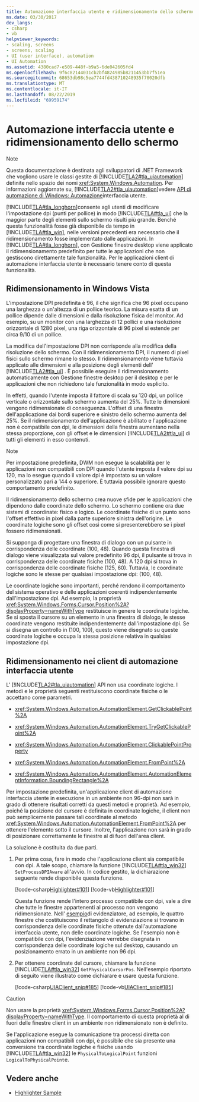 ```yaml
---
title: Automazione interfaccia utente e ridimensionamento dello schermo
ms.date: 03/30/2017
dev_langs:
- csharp
- vb
helpviewer_keywords:
- scaling, screens
- screens, scaling
- UI (user interface), automation
- UI Automation
ms.assetid: 4380cad7-e509-448f-b9a5-6de042605fd4
ms.openlocfilehash: 9f6c82144031cb2bf4824985b8211453bb7f51ea
ms.sourcegitcommit: 68653db98c5ea7744fd438710248935f70020dfb
ms.translationtype: MT
ms.contentlocale: it-IT
ms.lasthandoff: 08/22/2019
ms.locfileid: "69959174"
---
```

# <a name="ui-automation-and-screen-scaling"></a>Automazione interfaccia utente e ridimensionamento dello schermo
> [!NOTE]
> Questa documentazione è destinata agli sviluppatori di .NET Framework che vogliono usare le classi gestite di [!INCLUDE[TLA2#tla_uiautomation](../../../includes/tla2sharptla-uiautomation-md.md)] definite nello spazio dei nomi <xref:System.Windows.Automation>. Per informazioni aggiornate su, [!INCLUDE[TLA2#tla_uiautomation](../../../includes/tla2sharptla-uiautomation-md.md)]vedere [API di automazione di Windows: Automazione](https://go.microsoft.com/fwlink/?LinkID=156746)interfaccia utente.  
  
 [!INCLUDE[TLA#tla_longhorn](../../../includes/tlasharptla-longhorn-md.md)]consente agli utenti di modificare l'impostazione dpi (punti per pollice) in modo [!INCLUDE[TLA#tla_ui](../../../includes/tlasharptla-ui-md.md)] che la maggior parte degli elementi sullo schermo risulti più grande. Benché questa funzionalità fosse già disponibile da tempo in [!INCLUDE[TLA#tla_win](../../../includes/tlasharptla-win-md.md)], nelle versioni precedenti era necessario che il ridimensionamento fosse implementato dalle applicazioni. In [!INCLUDE[TLA#tla_longhorn](../../../includes/tlasharptla-longhorn-md.md)], con Gestione finestre desktop viene applicato il ridimensionamento predefinito per tutte le applicazioni che non gestiscono direttamente tale funzionalità. Per le applicazioni client di automazione interfaccia utente è necessario tenere conto di questa funzionalità.  
  
<a name="Scaling_in_Windows_Vista"></a>   
## <a name="scaling-in-windows-vista"></a>Ridimensionamento in Windows Vista  
 L'impostazione DPI predefinita è 96, il che significa che 96 pixel occupano una larghezza o un'altezza di un pollice teorico. La misura esatta di un pollice dipende dalle dimensioni e dalla risoluzione fisica del monitor. Ad esempio, su un monitor con una larghezza di 12 pollici e una risoluzione orizzontale di 1280 pixel, una riga orizzontale di 96 pixel si estende per circa 9/10 di un pollice.  
  
 La modifica dell'impostazione DPI non corrisponde alla modifica della risoluzione dello schermo. Con il ridimensionamento DPI, il numero di pixel fisici sullo schermo rimane lo stesso. Il ridimensionamento viene tuttavia applicato alle dimensioni e alla posizione degli elementi dell' [!INCLUDE[TLA2#tla_ui](../../../includes/tla2sharptla-ui-md.md)] . È possibile eseguire il ridimensionamento automaticamente con Gestione finestre desktop per il desktop e per le applicazioni che non richiedono tale funzionalità in modo esplicito.  
  
 In effetti, quando l'utente imposta il fattore di scala su 120 dpi, un pollice verticale o orizzontale sullo schermo aumenta del 25%. Tutte le dimensioni vengono ridimensionate di conseguenza. L'offset di una finestra dell'applicazione dai bordi superiore e sinistro dello schermo aumenta del 25%. Se il ridimensionamento dell'applicazione è abilitato e l'applicazione non è compatibile con dpi, le dimensioni della finestra aumentano nella stessa proporzione, con gli offset e le dimensioni [!INCLUDE[TLA2#tla_ui](../../../includes/tla2sharptla-ui-md.md)] di tutti gli elementi in esso contenuti.  
  
> [!NOTE]
> Per impostazione predefinita, DWM non esegue la scalabilità per le applicazioni non compatibili con DPI quando l'utente imposta il valore dpi su 120, ma lo esegue quando il valore dpi è impostato su un valore personalizzato pari a 144 o superiore. È tuttavia possibile ignorare questo comportamento predefinito.  
  
 Il ridimensionamento dello schermo crea nuove sfide per le applicazioni che dipendono dalle coordinate dello schermo. Lo schermo contiene ora due sistemi di coordinate: fisico e logico. Le coordinate fisiche di un punto sono l'offset effettivo in pixel dalla parte superiore sinistra dell'origine. Le coordinate logiche sono gli offset così come si presenterebbero se i pixel fossero ridimensionati.  
  
 Si supponga di progettare una finestra di dialogo con un pulsante in corrispondenza delle coordinate (100, 48). Quando questa finestra di dialogo viene visualizzata sul valore predefinito 96 dpi, il pulsante si trova in corrispondenza delle coordinate fisiche (100, 48). A 120 dpi si trova in corrispondenza delle coordinate fisiche (125, 60). Tuttavia, le coordinate logiche sono le stesse per qualsiasi impostazione dpi: (100, 48).  
  
 Le coordinate logiche sono importanti, perché rendono il comportamento del sistema operativo e delle applicazioni coerenti indipendentemente dall'impostazione dpi. Ad esempio, la proprietà <xref:System.Windows.Forms.Cursor.Position%2A?displayProperty=nameWithType> restituisce in genere le coordinate logiche. Se si sposta il cursore su un elemento in una finestra di dialogo, le stesse coordinate vengono restituite indipendentemente dall'impostazione dpi. Se si disegna un controllo in (100, 100), questo viene disegnato su queste coordinate logiche e occupa la stessa posizione relativa in qualsiasi impostazione dpi.  
  
<a name="Scaling_in_UI_Automation_Clients"></a>   
## <a name="scaling-in-ui-automation-clients"></a>Ridimensionamento nei client di automazione interfaccia utente  
 L' [!INCLUDE[TLA2#tla_uiautomation](../../../includes/tla2sharptla-uiautomation-md.md)] API non usa coordinate logiche. I metodi e le proprietà seguenti restituiscono coordinate fisiche o le accettano come parametri.  
  
- <xref:System.Windows.Automation.AutomationElement.GetClickablePoint%2A>  
  
- <xref:System.Windows.Automation.AutomationElement.TryGetClickablePoint%2A>  
  
- <xref:System.Windows.Automation.AutomationElement.ClickablePointProperty>  
  
- <xref:System.Windows.Automation.AutomationElement.FromPoint%2A>  
  
- <xref:System.Windows.Automation.AutomationElement.AutomationElementInformation.BoundingRectangle%2A>  
  
 Per impostazione predefinita, un'applicazione client di automazione interfaccia utente in esecuzione in un ambiente non 96-dpi non sarà in grado di ottenere risultati corretti da questi metodi e proprietà. Ad esempio, poiché la posizione del cursore è definita in coordinate logiche, il client non può semplicemente passare tali coordinate al metodo <xref:System.Windows.Automation.AutomationElement.FromPoint%2A> per ottenere l'elemento sotto il cursore. Inoltre, l'applicazione non sarà in grado di posizionare correttamente le finestre al di fuori dell'area client.  
  
 La soluzione è costituita da due parti.  
  
1. Per prima cosa, fare in modo che l'applicazione client sia compatibile con dpi. A tale scopo, chiamare la funzione [!INCLUDE[TLA#tla_win32](../../../includes/tlasharptla-win32-md.md)] `SetProcessDPIAware` all'avvio. In codice gestito, la dichiarazione seguente rende disponibile questa funzione.  
  
     [!code-csharp[Highlighter#101](../../../samples/snippets/csharp/VS_Snippets_Wpf/Highlighter/CSharp/NativeMethods.cs#101)]
     [!code-vb[Highlighter#101](../../../samples/snippets/visualbasic/VS_Snippets_Wpf/Highlighter/VisualBasic/NativeMethods.vb#101)]  
  
     Questa funzione rende l'intero processo compatibile con dpi, vale a dire che tutte le finestre appartenenti al processo non vengono ridimensionate. Nell' [esempio](https://github.com/Microsoft/WPF-Samples/tree/master/Accessibility/Highlighter)di evidenziatore, ad esempio, le quattro finestre che costituiscono il rettangolo di evidenziazione si trovano in corrispondenza delle coordinate fisiche ottenute dall'automazione interfaccia utente, non delle coordinate logiche. Se l'esempio non è compatibile con dpi, l'evidenziazione verrebbe disegnata in corrispondenza delle coordinate logiche sul desktop, causando un posizionamento errato in un ambiente non 96 dpi.  
  
2. Per ottenere coordinate del cursore, chiamare la funzione [!INCLUDE[TLA#tla_win32](../../../includes/tlasharptla-win32-md.md)] `GetPhysicalCursorPos`. Nell'esempio riportato di seguito viene illustrato come dichiarare e usare questa funzione.  
  
     [!code-csharp[UIAClient_snip#185](../../../samples/snippets/csharp/VS_Snippets_Wpf/UIAClient_snip/CSharp/ClientForm.cs#185)]
     [!code-vb[UIAClient_snip#185](../../../samples/snippets/visualbasic/VS_Snippets_Wpf/UIAClient_snip/VisualBasic/ClientForm.vb#185)]  
  
> [!CAUTION]
>  Non usare la proprietà <xref:System.Windows.Forms.Cursor.Position%2A?displayProperty=nameWithType>. Il comportamento di questa proprietà al di fuori delle finestre client in un ambiente non ridimensionato non è definito.  
  
 Se l'applicazione esegue la comunicazione tra processi diretta con applicazioni non compatibili con dpi, è possibile che sia presente una conversione tra coordinate logiche e fisiche usando [!INCLUDE[TLA#tla_win32](../../../includes/tlasharptla-win32-md.md)] le `PhysicalToLogicalPoint` funzioni `LogicalToPhysicalPoint`e.  
  
## <a name="see-also"></a>Vedere anche

- [Highlighter Sample](https://github.com/Microsoft/WPF-Samples/tree/master/Accessibility/Highlighter)

